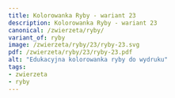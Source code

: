 ```yaml
---
title: Kolorowanka Ryby - wariant 23
description: Kolorowanka Ryby - wariant 23
canonical: /zwierzeta/ryby/
variant_of: ryby
image: /zwierzeta/ryby/23/ryby-23.svg
pdf: /zwierzeta/ryby/23/ryby-23.pdf
alt: "Edukacyjna kolorowanka ryby do wydruku"
tags:
- zwierzeta
- ryby
---
```

